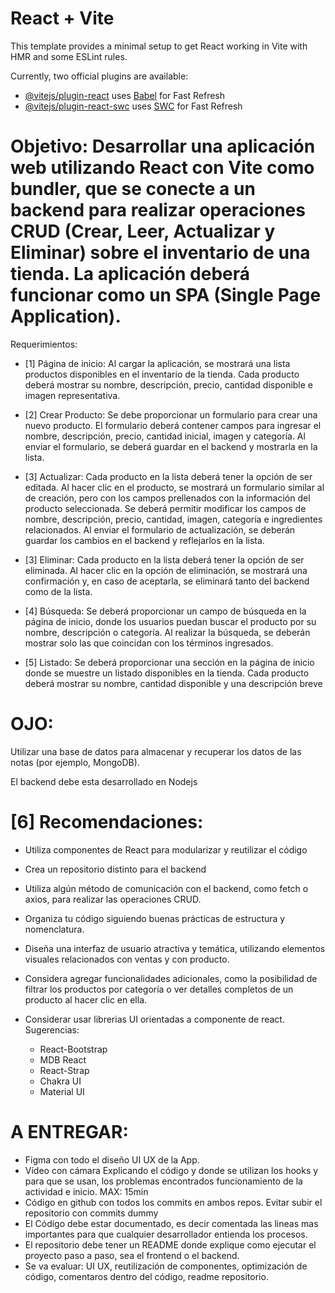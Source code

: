 # React + Vite

This template provides a minimal setup to get React working in Vite with HMR and some ESLint rules.

Currently, two official plugins are available:

- [@vitejs/plugin-react](https://github.com/vitejs/vite-plugin-react/blob/main/packages/plugin-react/README.md) uses [Babel](https://babeljs.io/) for Fast Refresh
- [@vitejs/plugin-react-swc](https://github.com/vitejs/vite-plugin-react-swc) uses [SWC](https://swc.rs/) for Fast Refresh


# Objetivo: Desarrollar una aplicación web utilizando React con Vite como bundler, que se conecte a un backend para realizar operaciones CRUD (Crear, Leer, Actualizar y Eliminar) sobre el inventario de una tienda. La aplicación deberá funcionar como un SPA (Single Page Application).

Requerimientos:

- [1] Página de inicio: Al cargar la aplicación, se mostrará una lista productos disponibles en el inventario de la tienda. Cada producto deberá mostrar su nombre, descripción, precio, cantidad disponible e imagen representativa.

- [2] Crear Producto: Se debe proporcionar un formulario para crear una nuevo producto. El formulario deberá contener campos para ingresar el nombre, descripción, precio, cantidad inicial, imagen y categoría. Al enviar el formulario, se deberá guardar en el backend y mostrarla en la lista.


- [3] Actualizar: Cada producto en la lista deberá tener la opción de ser editada. Al hacer clic en el producto, se mostrará un formulario similar al de creación, pero con los campos prellenados con la información del producto seleccionada. Se deberá permitir modificar los campos de nombre, descripción, precio, cantidad, imagen, categoría e ingredientes relacionados. Al enviar el formulario de actualización, se deberán guardar los cambios en el backend y reflejarlos en la lista.


- [3] Eliminar: Cada producto en la lista deberá tener la opción de ser eliminada. Al hacer clic en la opción de eliminación, se mostrará una confirmación y, en caso de aceptarla, se eliminará tanto del backend como de la lista.


- [4] Búsqueda: Se deberá proporcionar un campo de búsqueda en la página de inicio, donde los usuarios puedan buscar el producto por su nombre, descripción o categoría. Al realizar la búsqueda, se deberán mostrar solo las que coincidan con los términos ingresados.


- [5] Listado: Se deberá proporcionar una sección en la página de inicio donde se muestre un listado disponibles en la tienda. Cada producto deberá mostrar su nombre, cantidad disponible y una descripción breve


# OJO:

Utilizar una base de datos para almacenar y recuperar los datos de las notas (por ejemplo, MongoDB).

El backend debe esta desarrollado en Nodejs


# [6] Recomendaciones:

- Utiliza componentes de React para modularizar y reutilizar el código

- Crea un repositorio distinto para el backend

- Utiliza algún método de comunicación con el backend, como fetch o axios, para realizar las operaciones CRUD.

- Organiza tu código siguiendo buenas prácticas de estructura y nomenclatura.

- Diseña una interfaz de usuario atractiva y temática, utilizando elementos visuales relacionados con ventas y con producto.

- Considera agregar funcionalidades adicionales, como la posibilidad de filtrar los productos por categoría o ver detalles completos de un producto al hacer clic en ella.

- Considerar usar librerias UI orientadas a componente de react. Sugerencias:

    * React-Bootstrap
    * MDB React
    * React-Strap
    * Chakra UI
    * Material UI

# A ENTREGAR: 

- Figma con todo el diseño UI UX de la App.
- Vídeo con cámara Explicando el código y donde se utilizan los hooks y para que se usan, los problemas encontrados funcionamiento de la actividad e inicio. MAX: 15min 
- Código en github con todos los commits en ambos repos. Evitar subir el repositorio con commits dummy
- El Código debe estar documentado, es decir comentada las lineas mas importantes para que cualquier desarrollador entienda los procesos. 
- El repositorio debe tener un README  donde explique como ejecutar el proyecto paso a paso, sea el frontend o el backend. 
- Se va evaluar: UI UX, reutilización de componentes, optimización de código, comentaros dentro del código, readme repositorio. 